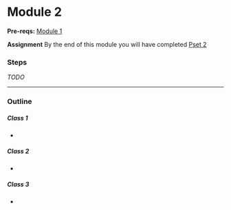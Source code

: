 # Module 2

**Pre-reqs:** [Module 1]()

**Assignment** By the end of this module you will have completed [Pset 2]()

### Steps

*TODO*

***

### Outline

##### Class 1
* 
##### Class 2
* 
##### Class 3
* 
